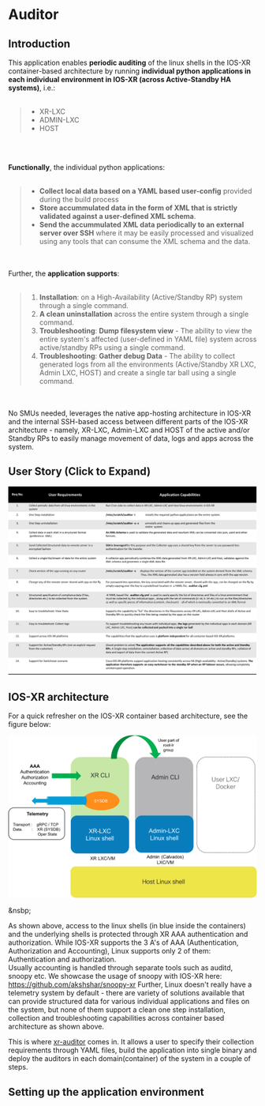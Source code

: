 # Auditor

## Introduction

This application enables **periodic auditing** of the linux shells in the IOS-XR container-based architecture by running **individual python applications in each individual environment in IOS-XR (across Active-Standby HA systems)**, i.e.:      
&nbsp;    
>*   XR-LXC     
>*   ADMIN-LXC   
>*   HOST    
  
&nbsp;    
&nbsp;  

**Functionally**, the individual python applications:    
&nbsp;   
>*  **Collect local data based on a YAML based user-config** provided during the build process 
>*  **Store accummulated data in the form of XML that is strictly validated against a user-defined XML schema**.
>*  **Send the accummulated XML data periodically to an external server over SSH** where it may be easily processed and visualized using any tools that can consume the XML schema and the data.

&nbsp;    
&nbsp;   
Further, the **application supports**:       
&nbsp;      

>1.  **Installation**: on a High-Availability (Active/Standby RP) system through a single command.  
>2.  **A clean uninstallation**  across the entire system through a single command.  
>3.  **Troubleshooting**:   **Dump filesystem view** - The ability to view the entire system's affected (user-defined in YAML file) system across active/standby RPs using a single command.  
>4.  **Troubleshooting**:   **Gather debug Data** - The ability to collect generated logs from all the environments (Active/Standby XR LXC, Admin LXC, HOST) and create a single tar ball using a single command.  
    
&nbsp;    
&nbsp;   
No SMUs needed, leverages the native app-hosting architecture in IOS-XR and the internal SSH-based access between different parts of the IOS-XR architecture - namely, XR-LXC, Admin-LXC and HOST of the active and/or Standby RPs to easily manage movement of data, logs and apps across the system.




## User Story (Click to Expand)

<a href="https://raw.githubusercontent.com/akshshar/xr-auditor/master/user_story_auditor.png">![user-story](https://raw.githubusercontent.com/akshshar/xr-auditor/master/user_story_auditor.png)</a>



## IOS-XR architecture

For a quick refresher on the IOS-XR container based architecture, see the figure below:  

<a href="https://github.com/akshshar/xr-auditor/blob/master/IOS-XR-architecture.png?raw=true">![iosxr-architecture](https://github.com/akshshar/xr-auditor/blob/master/IOS-XR-architecture.png?raw=true)</a>

&nsbp;  

As shown above, access to the linux shells (in blue inside the containers) and the underlying shells is protected through XR AAA authentication and authorization.
While IOS-XR supports the 3 A's of AAA (Authentication, Authorization and Accounting),  Linux supports only 2 of them: Authentication and authorization.  
Usually accounting is handled through separate tools such as auditd, snoopy etc. We showcase the usage of snoopy with IOS-XR here:  <https://github.com/akshshar/snoopy-xr> 
Further, Linux doesn't really have a telemetry system by default - there are variety of solutions available that can provide structured data for various individual applications and files on the system, but none of them support a clean one step installation, collection and troubleshooting capabilities across container based architecture as shown above.  

This is where [xr-auditor](https://github.com/akshshar/xr-auditor) comes in. It allows a user to specify their collection requirements through YAML files, build the application into single binary and deploy the auditors in each domain(container) of the system in a couple of steps.



## Setting up the application environment


    
